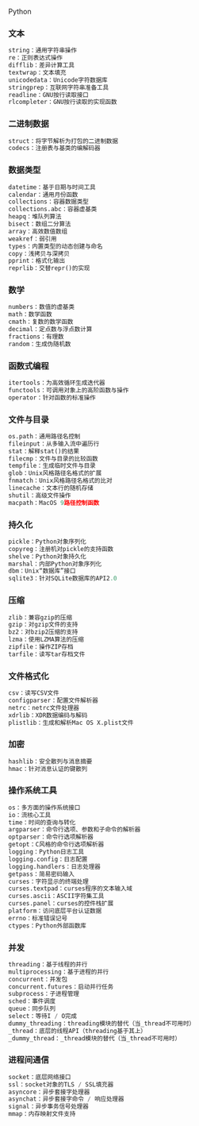 Python
<a name="Bc7q3"></a>
### 文本
```python
string：通用字符串操作
re：正则表达式操作
difflib：差异计算工具
textwrap：文本填充
unicodedata：Unicode字符数据库
stringprep：互联网字符串准备工具
readline：GNU按行读取接口
rlcompleter：GNU按行读取的实现函数
```
<a name="NwB35"></a>
### 二进制数据
```python
struct：将字节解析为打包的二进制数据
codecs：注册表与基类的编解码器
```
<a name="cQ5xT"></a>
### 数据类型
```python
datetime：基于日期与时间工具
calendar：通用月份函数
collections：容器数据类型
collections.abc：容器虚基类
heapq：堆队列算法
bisect：数组二分算法
array：高效数值数组
weakref：弱引用
types：内置类型的动态创建与命名
copy：浅拷贝与深拷贝
pprint：格式化输出
reprlib：交替repr()的实现
```
<a name="vXIjB"></a>
### 数学
```python
numbers：数值的虚基类
math：数学函数
cmath：复数的数学函数
decimal：定点数与浮点数计算
fractions：有理数
random：生成伪随机数
```
<a name="i36Xp"></a>
### 函数式编程
```python
itertools：为高效循环生成迭代器
functools：可调用对象上的高阶函数与操作
operator：针对函数的标准操作
```
<a name="KA08r"></a>
### 文件与目录
```python
os.path：通用路径名控制
fileinput：从多输入流中遍历行
stat：解释stat()的结果
filecmp：文件与目录的比较函数
tempfile：生成临时文件与目录
glob：Unix风格路径名格式的扩展
fnmatch：Unix风格路径名格式的比对
linecache：文本行的随机存储
shutil：高级文件操作
macpath：MacOS 9路径控制函数
```
<a name="c7QZT"></a>
### 持久化
```python
pickle：Python对象序列化
copyreg：注册机对pickle的支持函数
shelve：Python对象持久化
marshal：内部Python对象序列化
dbm：Unix“数据库”接口
sqlite3：针对SQLite数据库的API2.0
```
<a name="YWdLB"></a>
### 压缩
```python
zlib：兼容gzip的压缩
gzip：对gzip文件的支持
bz2：对bzip2压缩的支持
lzma：使用LZMA算法的压缩
zipfile：操作ZIP存档
tarfile：读写tar存档文件
```
<a name="w7EoN"></a>
### 文件格式化
```python
csv：读写CSV文件
configparser：配置文件解析器
netrc：netrc文件处理器
xdrlib：XDR数据编码与解码
plistlib：生成和解析Mac OS X.plist文件
```
<a name="CV395"></a>
### 加密
```python
hashlib：安全散列与消息摘要
hmac：针对消息认证的键散列
```
<a name="XApJc"></a>
### 操作系统工具
```python
os：多方面的操作系统接口
io：流核心工具
time：时间的查询与转化
argparser：命令行选项、参数和子命令的解析器
optparser：命令行选项解析器
getopt：C风格的命令行选项解析器
logging：Python日志工具
logging.config：日志配置
logging.handlers：日志处理器
getpass：简易密码输入
curses：字符显示的终端处理
curses.textpad：curses程序的文本输入域
curses.ascii：ASCII字符集工具
curses.panel：curses的控件栈扩展
platform：访问底层平台认证数据
errno：标准错误记号
ctypes：Python外部函数库
```
<a name="UUnEU"></a>
### 并发
```python
threading：基于线程的并行
multiprocessing：基于进程的并行
concurrent：并发包
concurrent.futures：启动并行任务
subprocess：子进程管理
sched：事件调度
queue：同步队列
select：等待I / O完成
dummy_threading：threading模块的替代（当_thread不可用时）
_thread：底层的线程API（threading基于其上）
_dummy_thread：_thread模块的替代（当_thread不可用时）
```
<a name="d0MTl"></a>
### 进程间通信
```python
socket：底层网络接口
ssl：socket对象的TLS / SSL填充器
asyncore：异步套接字处理器
asynchat：异步套接字命令 / 响应处理器
signal：异步事务信号处理器
mmap：内存映射文件支持
```
